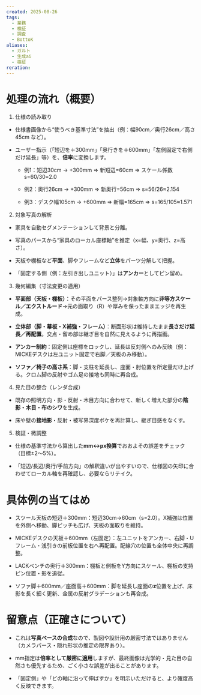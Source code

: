 ```yaml
---
created: 2025-08-26
tags:
  - 業務
  - 検証
  - 調査
  - BottoK
aliases:
  - ガルト
  - 生成ai
  - 検証
reration:
---
```

# 処理の流れ（概要）

1. 仕様の読み取り
    

- 仕様書画像から“使うべき基準寸法”を抽出（例：幅90cm／奥行26cm／高さ45cm など）。
    
- ユーザー指示（「短辺を＋300mm」「奥行きを＋600mm」「左側固定で右側だけ延長」等）を、**倍率**に変換します。
    
    - 例1：短辺30cm → +300mm ⇒ 新短辺=60cm ⇒ スケール係数 s=60/30=2.0
        
    - 例2：奥行26cm → +300mm ⇒ 新奥行=56cm ⇒ s=56/26≈2.154
        
    - 例3：デスク幅105cm → +600mm ⇒ 新幅=165cm ⇒ s=165/105≈1.571
        

2. 対象写真の解析
    

- 家具を自動セグメンテーションして背景と分離。
    
- 写真のパースから“家具のローカル座標軸”を推定（x=幅、y=奥行、z=高さ）。
    
- 天板や棚板など**平面**、脚やフレームなど**立体**をパーツ分解して把握。
    
- 「固定する側（例：左引き出しユニット）」は**アンカー**としてピン留め。
    

3. 幾何編集（寸法変更の適用）
    

- **平面部（天板・棚板）**：その平面をパース整列→対象軸方向に**非等方スケール／エクストルード**→元の面取り（R）や厚みを保ったままエッジを再生成。
    
- **立体部（脚・幕板・X補強・フレーム）**：断面形状は維持したまま**長さだけ延長／再配置**。交点・留め部は継ぎ目を自然に見えるように再描画。
    
- **アンカー制約**：固定側は座標をロックし、延長は反対側へのみ反映（例：MICKEデスクは左ユニット固定で右脚／天板のみ移動）。
    
- **ソファ／椅子の高さ系**：脚・支柱を延長し、座面・肘位置を所定量だけ上げる。クロム脚の反射やゴム足の接地も同時に再合成。
    

4. 見た目の整合（レンダ合成）
    

- 既存の照明方向・影・反射・木目方向に合わせて、新しく増えた部分の**陰影・木目・布のシワ**を生成。
    
- 床や壁の**接地影**・反射・被写界深度ボケを再計算し、継ぎ目感をなくす。
    

5. 検証・微調整
    

- 仕様の基準寸法から算出した**mm↔px換算**でおおよその誤差をチェック（目標±2〜5%）。
    
- 「短辺/長辺/奥行/手前方向」の解釈違いが出やすいので、仕様図の矢印に合わせてローカル軸を再確認し、必要ならリテイク。
    

# 具体例の当てはめ

- スツール天板の短辺＋300mm：短辺30cm→60cm（s=2.0）。X補強は位置を外側へ移動、脚ピッチも広げ、天板の面取りを維持。
    
- MICKEデスクの天板＋600mm（左固定）：左ユニットをアンカー、右脚・Uフレーム・浅引きの前板位置を右へ再配置。配線穴の位置も全体中央に再調整。
    
- LACKベンチの奥行＋300mm：棚板と側板をY方向にスケール、棚板の支持ピン位置・影を追従。
    
- ソファ脚＋600mm／座面高＋600mm：脚を延長し座面の**z**位置を上げ、床影を長く細く更新、金属の反射グラデーションも再合成。
    

# 留意点（正確さについて）

- これは**写真ベースの合成**なので、製図や設計用の厳密寸法ではありません（カメラパース・隠れ形状の推定の限界あり）。
    
- mm指定は**倍率として厳密に適用**しますが、最終画像は光学的・見た目の自然さも優先するため、ごく小さな誤差が出ることがあります。
    
- 「固定側」や「どの軸に沿って伸ばすか」を明示いただけると、より確度高く反映できます。